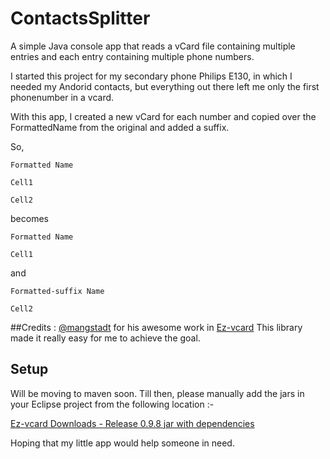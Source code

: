 # ContactsSplitter
A simple Java console app that reads a vCard file containing multiple entries and each entry containing multiple phone numbers.

I started this project for my secondary phone Philips E130, in which I needed my Andorid contacts, but everything out there left me only the first phonenumber in a vcard.

With this app, I created a new vCard for each number and copied over the FormattedName from the original and added a suffix. 

So,

`Formatted Name`

`Cell1`

`Cell2`

becomes

`Formatted Name`

`Cell1`

and 

`Formatted-suffix Name`

`Cell2`




##Credits :
[@mangstadt](https://github.com/mangstadt) for his awesome work in [Ez-vcard](https://github.com/mangstadt/ez-vcard)
This library made it really easy for me to achieve the goal.

## Setup
Will be moving to maven soon. Till then, please manually add the jars in your Eclipse project from the following location :-

[Ez-vcard Downloads - Release 0.9.8 jar with dependencies](http://mangstadt.github.io/ez-vcard/downloads/0.9.8/ez-vcard-0.9.8-with-deps.zip)

Hoping that my little app would help someone in need.


